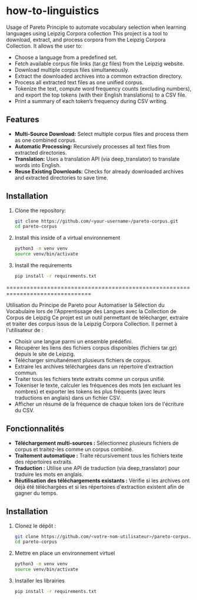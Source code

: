 # how-to-linguistics
Usage of Pareto Principle to automate vocabulary selection when learning languages using Leipzig Corpora collection
This project is a tool to download, extract, and process corpora from the Leipzig Corpora Collection. It allows the user to:
- Choose a language from a predefined set.
- Fetch available corpus file links (tar.gz files) from the Leipzig website.
- Download multiple corpus files simultaneously.
- Extract the downloaded archives into a common extraction directory.
- Process all extracted text files as one unified corpus.
- Tokenize the text, compute word frequency counts (excluding numbers), and export the top tokens (with their English translations) to a CSV file.
- Print a summary of each token’s frequency during CSV writing.

## Features
- **Multi-Source Download:** Select multiple corpus files and process them as one combined corpus.
- **Automatic Processing:** Recursively processes all text files from extracted directories.
- **Translation:** Uses a translation API (via deep_translator) to translate words into English.
- **Reuse Existing Downloads:** Checks for already downloaded archives and extracted directories to save time.

## Installation

1. Clone the repository:
   ```bash
   git clone https://github.com/<your-username>/pareto-corpus.git
   cd pareto-corpus
2. Install this inside of a virtual environnement
   ```bash
   python3 -m venv venv
   source venv/bin/activate
3. Install the requirements
   ```bash
   pip install -r requirements.txt
===============================================================================

Utilisation du Principe de Pareto pour Automatiser la Sélection du Vocabulaire lors de l'Apprentissage des Langues avec la Collection de Corpus de Leipzig
Ce projet est un outil permettant de télécharger, extraire et traiter des corpus issus de la Leipzig Corpora Collection. Il permet à l'utilisateur de :
- Choisir une langue parmi un ensemble prédéfini.
- Récupérer les liens des fichiers corpus disponibles (fichiers tar.gz) depuis le site de Leipzig.
- Télécharger simultanément plusieurs fichiers de corpus.
- Extraire les archives téléchargées dans un répertoire d'extraction commun.
- Traiter tous les fichiers texte extraits comme un corpus unifié.
- Tokeniser le texte, calculer les fréquences des mots (en excluant les nombres) et exporter les tokens les plus fréquents (avec leurs traductions en anglais) dans un fichier CSV.
- Afficher un résumé de la fréquence de chaque token lors de l'écriture du CSV.

## Fonctionnalités
- **Téléchargement multi-sources :** Sélectionnez plusieurs fichiers de corpus et traitez-les comme un corpus combiné.
- **Traitement automatique :** Traite récursivement tous les fichiers texte des répertoires extraits.
- **Traduction :** Utilise une API de traduction (via deep_translator) pour traduire les mots en anglais.
- **Réutilisation des téléchargements existants :** Vérifie si les archives ont déjà été téléchargées et si les répertoires d'extraction existent afin de gagner du temps.

## Installation

1. Clonez le dépôt :
   ```bash
   git clone https://github.com/<votre-nom-utilisateur>/pareto-corpus.git
   cd pareto-corpus
2. Mettre en place un environnement virtuel
   ```bash
   python3 -m venv venv
   source venv/bin/activate
3. Installer les librairies
   ```bash
   pip install -r requirements.txt
